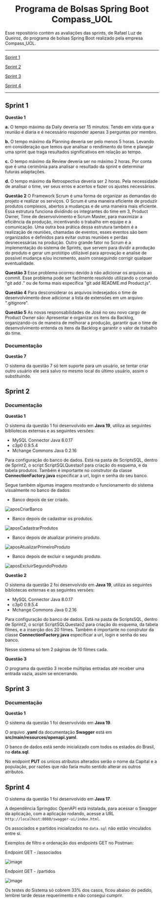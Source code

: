 <h1 align="center">Programa de Bolsas Spring Boot Compass_UOL</h1>
Esse repositório contém as avaliações das sprints, de Rafael Luz de Queiroz, do programa de bolsas Spring Boot realizado pela empresa Compass_UOL.

**********

[Sprint 1](#sprint1)

[Sprint 2](#sprint2)

[Sprint 3](#sprint3)

[Sprint 4](#sprint4)

**********

<div id='sprint1'>

## Sprint 1

**Questão 1**

**a.** O tempo máximo da Daily deveria ser 15 minutos. Tendo em vista que a reunião é diaria e é necessário responder apenas 3 perguntas por membro.

**b.** O tempo máximo da Planning deveria ser pelo menos 5 horas. Levando em consideração que temos que analisar o rendimento do time e planejar uma sprint que traga resultados significativos em relação ao tempo.

**c.** O tempo máximo da Review deveria ser no máximo 2 horas. Por conta que é uma cerimônia para analisar o resultado da sprint e determinar futuras adaptações.

**d.** O tempo máximo da Retrospectiva deveria ser 2 horas. Pela necessidade de analisar o time, ver seus erros e acertos e fazer os ajustes necessários.


**Questão 2**
O Framework Scrum é uma forma de organizar as demandas do projeto e realizar os serviços. O Scrum é uma maneira eficiente de produzir produtos complexos, abertos a mudanças e de uma maneira mais eficiente.
Essa estrutura funciona dividindo os integrantes do time em 3, Product Owner, Time de desenvolvimento e Scrum Master, para maximizar a eficiência da produção, incentivando o trabalho em equipe e a comunicação. Uma outra boa prática dessa estrutura também é a realização de reuniões, chamadas de eventos, esses eventos são bem organizados e definidos para evitar outras reuniões e perdas desnecessárias na produção.
Outro grande fator no Scrum é a implementação do sistema de Sprints, que servem para dividir a produção do produto e gerar um protótipo utilizável para aprovação e analise de possível mudança e/ou incremento, assim conseguindo corrigir qualquer eventualidade.


**Questão 3**
Esse problema ocorreu devido à não adicionar os arquivos ao commit. Esse problema pode ser facilmente resolvido utilizando o comando "git add ." ou de forma mais específica "git add README.md Product.js".


**Questão 4**
Para desconsiderar os arquivos indesejados o time de desenvolvimento deve adicionar a lista de extensões em um arquivo ".gitignore".


**Questão 5**
As novas responsabilidades de José no seu novo cargo de Product Owner são: Apresentar e organizar os itens da Backlog, organizando-os de maneira de melhorar a produção, garantir que o time de desenvolvimento entenda os itens da Backlog e garantir o valor de trabalho do time.


### **Documentação**
**Questão 7**

O sistema da questão 7 só tem suporte para um usuário, se tentar criar outro usuário ele será salvo no mesmo local do último usuário, assim o substituindo.



<div id='sprint2'>

## Sprint 2

### **Documentação**

**Questão 1**

O sistema da questão 1 foi desenvolvido em **Java 19**, utiliza as seguintes bibliotecas externas e as seguintes versões:
* MySQL Connector Java 8.0.17
* c3p0 0.9.5.4
* Mchange Commons Java 0.2.16

Para configuração do banco de dados. Está na pasta de ScriptsSQL, dentro de Sprint2, o script ScriptSQLQuestao1 para criação do esquema, e da tabela produtos.
Também é importante no construtor da classe **ConnectionFactory.java** especificar a url, login e senha do seu banco.

Segue também algumas imagens mostrando o funcionamento do sistema visualmente no banco de dados:
* Banco depois de ser criado.

![aposCriarBanco](https://user-images.githubusercontent.com/87668199/198833842-81a25823-f9c7-45f8-83e9-84a24d5c3ae6.png)

* Banco depois de cadastrar os produtos.

![aposCadastrarProdutos](https://user-images.githubusercontent.com/87668199/198833919-6d0622d3-861c-4ab0-ab59-3cf5d8d0d11f.png)

* Banco depois de atualizar primeiro produto.

![aposAtualizarPrimeiroProduto](https://user-images.githubusercontent.com/87668199/198833965-a2ae03c8-8703-4e63-92be-c3ea0df7b2df.png)

* Banco depois de excluir o segundo produto.

![aposExcluirSegundoProduto](https://user-images.githubusercontent.com/87668199/198834002-d518c9bd-8c87-47fc-8b32-d2726b89bbd4.png)



**Questão 2**

O sistema da questão 2 foi desenvolvido em **Java 19**, utiliza as seguintes bibliotecas externas e as seguintes versões:
* MySQL Connector Java 8.0.17
* c3p0 0.9.5.4
* Mchange Commons Java 0.2.16

Para configuração do banco de dados. Está na pasta de ScriptsSQL, dentro de Sprint2, o script ScriptSQLQuestao2 para criação do esquema, da tabela filmes, e a inserção dos 20 filmes.
Também é importante no construtor da classe **ConnectionFactory.java** especificar a url, login e senha do seu banco.

Nesse sistema só tem 2 páginas de 10 filmes cada.



**Questão 3**

O programa da questão 3 recebe múltiplas entradas até receber uma entrada vazia, assim se encerrando.



<div id='sprint3'>

## Sprint 3

### **Documentação**

**Questão 1**

O sistema da questão 1 foi desenvolvido em **Java 19**.

O arquivo **.yaml** da documentação **Swagger** está em **src/main/resources/openapi.yaml**.

O banco de dados está sendo inicializado com todos os estados do Brasil, no **data.sql**.

No endpoint **PUT** os unicos atributos alterados serão o nome da Capital e a população, por razões que não faria muito sentido alterar os outros atributos.

<div id='sprint4'>

## Sprint 4

O sistema da questão 1 foi desenvolvido em **Java 17**.

A dependência Springdoc OpenAPI está instalada, para acessar o Swagger da aplicação, com a aplicação rodando, acesse a URL `http://localhost:8080/swagger-ui/index.html`.

Os associados e partidos inicializados no `data.sql` não estão vinculados entre si.

Exemplos de filtro e ordenação dos endpoints GET no Postman:

Endpoint GET - /associados

![image](https://user-images.githubusercontent.com/87668199/204184431-a91ca692-6aad-4a58-a500-3b5c90f40dda.png)

Endpoint GET - /partidos

![image](https://user-images.githubusercontent.com/87668199/204184656-085b00d7-2364-4b67-a342-1b5f959672f2.png)

Os testes do Sistema só cobrem 33% dos casos, ficou abaixo do pedido, lembrei tarde desse requerimento e não consegui cumprir.